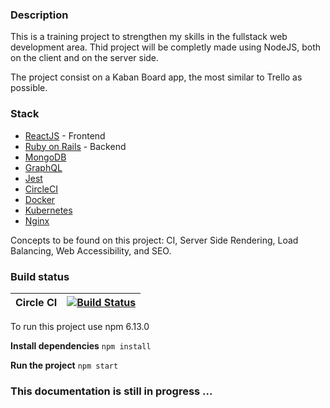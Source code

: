 ### Description
This is a training project to strengthen my skills in the fullstack web development area. Thid project will be completly made using NodeJS, both on the client and on the server side. 

The project consist on a Kaban Board app, the most similar to Trello as possible. 

### Stack
- [ReactJS](https://en.reactjs.org/) - Frontend
- [Ruby on Rails](https://rubyonrails.org/) - Backend
- [MongoDB](https://www.mongodb.com/es)
- [GraphQL](https://graphql.org/)
- [Jest](https://jestjs.io/)
- [CircleCI](https://circleci.com/)
- [Docker](https://www.docker.com/)
- [Kubernetes](https://kubernetes.io/)
- [Nginx](https://www.nginx.com/)

Concepts to be found on this project: CI, Server Side Rendering, Load Balancing, Web Accessibility, and SEO. 

### Build status
| Circle CI | [![Build Status](https://circleci.com/gh/rfire12/kanban-board.svg)](https://circleci.com/gh/rfire12/kanban-board) |
| ----------- | ----------- |

To run this project use npm 6.13.0

**Install dependencies**
`npm install`

**Run the project**
`npm start`

### This documentation is still in progress ...
